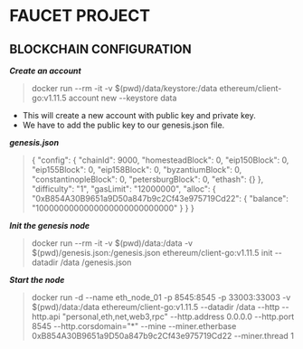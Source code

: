 # FAUCET PROJECT

## BLOCKCHAIN CONFIGURATION


***Create an account***

> docker run --rm -it -v $(pwd)/data/keystore:/data ethereum/client-go:v1.11.5 account new --keystore data

* This will create a new account with public key and private key.
* We have to add the public key to our genesis.json file.

***genesis.json***

> {
	"config": {
		"chainId": 9000,
		"homesteadBlock": 0,
		"eip150Block": 0,
		"eip155Block": 0,
		"eip158Block": 0,
		"byzantiumBlock": 0,
		"constantinopleBlock": 0,
		"petersburgBlock": 0,
		"ethash": {}
	},
	"difficulty": "1",
	"gasLimit": "12000000",
	"alloc": {
			"0xB854A30B9651a9D50a847b9c2Cf43e975719Cd22": {
			"balance": "1000000000000000000000000000"
		}
	}
}

***Init the genesis node***

> docker run --rm -it -v $(pwd)/data:/data -v $(pwd)/genesis.json:/genesis.json ethereum/client-go:v1.11.5 init --datadir /data /genesis.json

***Start the node***

> docker run -d --name eth_node_01 -p 8545:8545 -p 33003:33003 -v $(pwd)/data:/data ethereum/client-go:v1.11.5 --datadir /data --http --http.api "personal,eth,net,web3,rpc" --http.address 0.0.0.0 --http.port 8545 --http.corsdomain="\*" --mine --miner.etherbase 0xB854A30B9651a9D50a847b9c2Cf43e975719Cd22 --miner.thread 1



